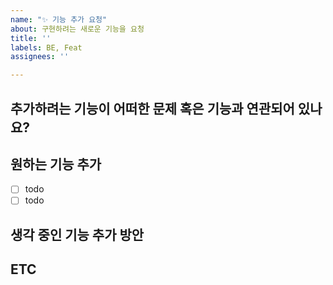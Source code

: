 ```yaml
---
name: "✨ 기능 추가 요청"
about: 구현하려는 새로운 기능을 요청
title: ''
labels: BE, Feat
assignees: ''

---
```


## 추가하려는 기능이 어떠한 문제 혹은 기능과 연관되어 있나요?
<!-- 문제가 무엇인지에 대한 명확하고 간결한 설명을 적어주세요 -->
## 원하는 기능 추가
<!-- 추가하려는 기능을 명확하고 간결하게 설명해주세요 -->
- [ ] todo
- [ ] todo
## 생각 중인 기능 추가 방안
<!-- 해결책으로 간단하게 생각한 기능의 방향 혹은 컴포넌트를 설명해주세요 -->
## ETC
<!-- 스크린샷이나 기능 등 추가 자료를 기술해 주세요 -->
